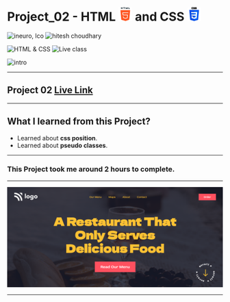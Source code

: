 # Project_02 - HTML ![](./screenshot/html.png) and CSS ![](./screenshot/css.png)

![ineuro, lco](https://img.shields.io/badge/iNeuron-LCO-green)
![hitesh choudhary](https://img.shields.io/badge/Hitesh%20Choudhary-Full%20Stack%20JavaScript%20Bootcamp-lightgrey)

![HTML & CSS](https://img.shields.io/badge/HTML-CSS-orange)
![Live class](https://img.shields.io/badge/LIVE--CLASS-PROJECT--02-blue)

![intro](https://img.shields.io/badge/Mohit%20Gupta-MCA%20Final%20Year-red)

---

## Project 02 [Live Link](https://project-02-themohitgupta.netlify.app)

---
## What I learned from this Project?

- Learned about **css position**.
- Learned about **pseudo classes**.

---

### This Project took me around **2 hours** to complete.

---

![Screenshot](./screenshot/screenshot.png)

---
